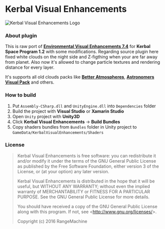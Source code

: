 # Kerbal Visual Enhancements
![Kerbal Visual Enhancements Logo](https://cloud.githubusercontent.com/assets/11577601/18886242/c375e298-84f7-11e6-8eb9-bf84e5dee596.jpg)

### About plugin

This is raw port of [**Environmental Visual Enhancements 7.4**](https://github.com/rbray89/EnvironmentalVisualEnhancements/releases/tag/7-4) for **Kerbal Space Program 1.2** with some modifications. Regarding source plugin here fixed white clouds on the night side and Z-figthing when your are far away from planet. Also now it's allowed to change particle textures and rendering distance for every layer.

It's supports all old clouds packs like [**Better Atmospheres**](http://forum.kerbalspaceprogram.com/index.php?/topic/70221-025090-better-atmospheres-v5-june-14th-2014/), [**Astronomers Visual Pack**](http://forum.kerbalspaceprogram.com/index.php?/topic/92113-025-astronomers-visual-pack-interstellar-v2/) and others. 

### How to build

1. Put `Assembly-CSharp.dll` and `UnityEngine.dll` into `Dependencies` folder
2. Build the project with **Visual Studio** or **Xamarin Studio**
3. Open `Unity` project with **Unity3D**
4. Click **Kerbal Visual Enhancements** -> **Build Bundles**
5. Copy shaders bundles from `Bundles` folder in Unity project to `GameData/KerbalVisualEnhancements/Shaders`

### License

> Kerbal Visual Enhancements is free software: you can redistribute it and/or modify
> it under the terms of the GNU General Public License as published by
> the Free Software Foundation, either version 3 of the License, or
> (at your option) any later version.
> 
> Kerbal Visual Enhancements is distributed in the hope that it will be useful,
> but WITHOUT ANY WARRANTY; without even the implied warranty of
> MERCHANTABILITY or FITNESS FOR A PARTICULAR PURPOSE. See the
> GNU General Public License for more details.
> 
> You should have received a copy of the GNU General Public License
> along with this program. If not, see <<http://www.gnu.org/licenses/>>.
> 
> Copyright (c) 2016 RangeMachine
